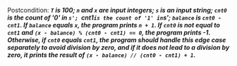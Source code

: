 Postcondition: ***`T` is 100; `n` and `x` are input integers; `s` is an input string; `cnt0` is the count of '0' in `s'; `cnt1` is the count of '1' in `s'; `balance` is `cnt0 - cnt1`. If `balance` equals `x`, the program prints `n + 1`. If `cnt0` is not equal to `cnt1` and `(x - balance) % (cnt0 - cnt1) == 0`, the program prints -1. Otherwise, if `cnt0` equals `cnt1`, the program should handle this edge case separately to avoid division by zero, and if it does not lead to a division by zero, it prints the result of `(x - balance) // (cnt0 - cnt1) + 1`.***